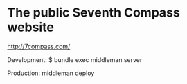 # The public Seventh Compass website

http://7compass.com/


Development:
$ bundle exec middleman server

Production:
middleman deploy
